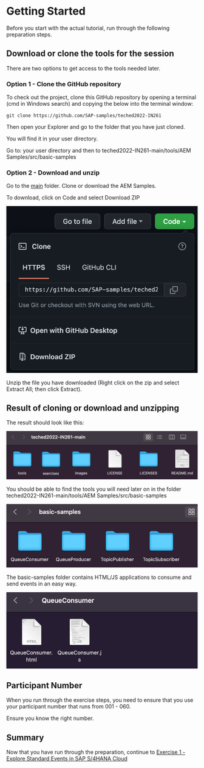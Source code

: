 # Getting Started

Before you start with the actual tutorial, run through the following preparation steps.

## Download or clone the tools for the session

There are two options to get access to the tools needed later. 

### Option 1 - Clone the GitHub repository

To check out the project, clone this GitHub repository by opening a terminal (cmd in Windows search) and copying the below into the terminal window:

```
git clone https://github.com/SAP-samples/teched2022-IN261
```

Then open your Explorer and go to the folder that you have just cloned. 

You will find it in your user directory.

Go to: your user directory and then to teched2022-IN261-main/tools/AEM Samples/src/basic-samples

### Option 2 - Download and unzip

Go to the [main](https://github.com/SAP-samples/teched2022-IN261/tree/main) folder. Clone or download the AEM Samples.

To download, click on Code and select Download ZIP

![Download ZIP](/./images/IN261-ex0-1.png)

Unzip the file you have downloaded (Right click on the zip and select Extract All; then click Extract).

## Result of cloning or download and unzipping

The result should look like this:

![Pic 2](/./images/IN261-ex0-2.png)

You should be able to find the tools you will need later on in the folder teched2022-IN261-main/tools/AEM Samples/src/basic-samples

![Pic 3](/./images/IN261-ex0-3.png)

The basic-samples folder contains HTML/JS applications to consume and send events in an easy way.

![Pic 4](/./images/IN261-ex0-4.png)

## Participant Number

When you run through the exercise steps, you need to ensure that you use your participant number that runs from 001 - 060.

Ensure you know the right number.

## Summary

Now that you have run through the preparation, continue to [Exercise 1 - Explore Standard Events in SAP S/4HANA Cloud](../ex1/README.md)
